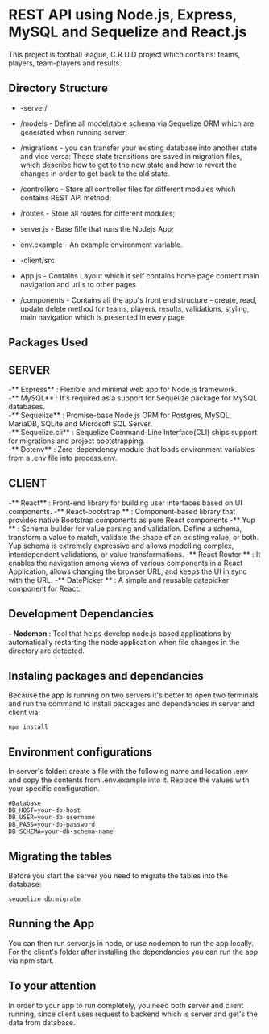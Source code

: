 
# REST API using Node.js, Express, MySQL and Sequelize and React.js
This project is football league, C.R.U.D project which contains:
teams, players, team-players and results.

## Directory Structure
- -server/
- /models - Define all model/table schema via Sequelize ORM which are generated when running server;
- /migrations - you can transfer your existing database into another state and vice versa: Those state transitions are saved in migration files, which describe how to get to the new state and how to revert the changes in order to get back to the old state.
- /controllers - Store all controller files for different modules which contains REST API method;
- /routes - Store all routes for different modules;
- server.js - Base filfe that runs the Nodejs App;
- env.example - An example environment variable.

- -client/src
- App.js - Contains Layout which it self contains home page content main navigation and url's to other pages
- /components - Contains all the app's front end structure - create, read, update delete method for teams, players, results, validations, styling, main navigation which is presented in every page 

## Packages Used
## SERVER
-** Express** : Flexible and minimal web app for Node.js framework.  
-** MySQL** : It's required as a support for Sequelize package for MySQL databases.  
-** Sequelize** : Promise-base Node.js ORM for Postgres, MySQL, MariaDB, SQLite and Microsoft SQL Server.  
-** Sequelize.cli** : Sequelize Command-Line Interface(CLI) ships support for migrations and project bootstrapping.  
-** Dotenv** : Zero-dependency module that loads environment variables from a .env file into process.env. 

## CLIENT
-** React** : Front-end library for building user interfaces based on UI components.
-** React-bootstrap ** : Component-based library that provides native Bootstrap components as pure React components
-** Yup ** : Schema builder for value parsing and validation. Define a schema, transform a value to match, validate the shape of an existing value, or both. Yup schema is extremely expressive and allows modelling complex, interdependent validations, or value transformations.
-** React Router ** : It enables the navigation among views of various components in a React Application, allows changing the browser URL, and keeps the UI in sync with the URL.
-** DatePicker ** : A simple and reusable datepicker component for React.


## Development Dependancies

 **- Nodemon** : Tool that helps develop node.js based applications by automatically restarting the node application when file changes in the directory are detected.

## Instaling packages and dependancies
Because the app is running on two servers it's better to open two terminals and run the command to install packages and dependancies in server and client via:            
````
npm install 
````
## Environment configurations
In server's folder: create a file with the following name and location .env and copy the contents from .env.example into it. Replace the values with your specific configuration.
```
#Database
DB_HOST=your-db-host
DB_USER=your-db-username
DB_PASS=your-db-password
DB_SCHEMA=your-db-schema-name
```
## Migrating the tables
Before you start the server you need to migrate the tables into the database:
```
sequelize db:migrate
```

## Running the App
You can then run server.js in node, or use nodemon to run the app locally.
For the client's folder after installing the dependancies you can run the app via npm start.

## To your attention
In order to your app to run completely, you need both server and client running, since client uses request to backend which is server and get's the data from database.